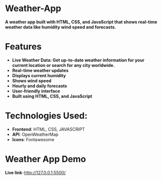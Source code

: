 # Weather-App
**A weather app built with HTML, CSS, and JavaScript that shows real-time weather data like humidity  wind speed and forecasts.**

# Features
- **Live Weather Data: Get up-to-date weather information for your current location or search for any city worldwide.**
- **Real-time weather updates**
- **Displays current humidity** 
- **Shows wind speed**
- **Hourly and daily forecasts**
- **User-friendly interface**
- **Built using HTML, CSS, and JavaScript**
 
# Technologies Used:
- **Frontend**: HTML, CSS, JAVASCRIPT
- **API**: OpenWeatherMap
- **Icons**: Fontawesome

# Weather App Demo
**Live link**-http://127.0.0.1:5500/




